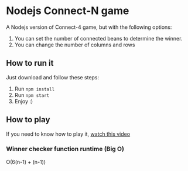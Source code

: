 # Nodejs Connect-N game

A Nodejs version of Connect-4 game, but with the following options:

1. You can set the number of connected beans to determine the winner.
2. You can change the number of columns and rows

 ## How to run it

Just download and follow these steps:
1. Run `npm install`
2. Run `npm start`
3. Enjoy :)


## How to play
If you need to know how to play it, [watch this video](https://www.youtube.com/watch?v=ylZBRUJi3UQ)


### Winner checker function runtime (Big O)
O(6(n-1) + (n-1))
